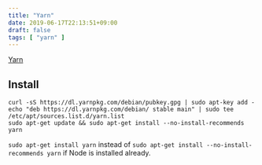```yaml
---
title: "Yarn"
date: 2019-06-17T22:13:51+09:00
draft: false
tags: [ "yarn" ]
---
```


[Yarn](https://yarnpkg.com/en/)

## Install

```
curl -sS https://dl.yarnpkg.com/debian/pubkey.gpg | sudo apt-key add -
echo "deb https://dl.yarnpkg.com/debian/ stable main" | sudo tee /etc/apt/sources.list.d/yarn.list
sudo apt-get update && sudo apt-get install --no-install-recommends yarn
```

`sudo apt-get install yarn` instead of `sudo apt-get install --no-install-recommends yarn` if Node is installed already.

